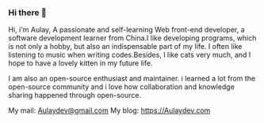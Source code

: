 ### Hi there 👋 

Hi, i'm Aulay, A passionate and self-learning Web front-end developer, a software development learner from China.I like developing programs, which is not only a hobby, but also an indispensable part of my life. I often like listening to music when writing codes.Besides, I like cats very much, and I hope to have a lovely kitten in my future life.

I am also an open-source enthusiast and maintainer. i learned a lot from the open-source community and i love how collaboration and knowledge sharing happened through open-source.

My mail: Aulaydev@gmail.com
My blog: https://Aulaydev.com

